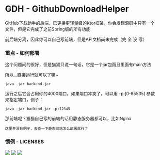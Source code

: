 # GDH - GithubDownloadHelper
GitHub下载助手的后端，已更换更轻量级的Ktor框架，你会发现源码中只有一个文件，但是它完成了之前Spring版的所有功能

前后端分离，因此你可以自己写前端，但是API文档尚未完成（完 全 没 写）
### 重点 - 如何部署
这个问题问的很好，但是猫猫只说一句话，它是一个jar包而且里面有main方法

所以...直接运行就可以了嘛~
```
java -jar backend.jar
```
运行之后它会占用你的4000端口，如果端口冲突了，可以用 -p:[0-65535] 参数来指定端口，例子：
```
java -jar backend.jar -p:12345
```

那前端呢？猫猫自己写的前端的话用静态服务器都可以，比如Nginx
```
这里并没有例子，去查一下静态网站怎么部署就行了
```

### 惯例 - LICENSES
<a href="LICENSE"><img src="https://img.shields.io/badge/GDH-Apache2.0-blue"/></a>
<a href="https://www.gnu.org/licenses/old-licenses/gpl-2.0.txt"><img src="https://img.shields.io/badge/NekoGit-GPLv2-blue"/></a>
<a href="https://www.gnu.org/licenses/old-licenses/gpl-2.0.txt"><img src="https://img.shields.io/badge/libgit2-GPLv2-blue"/></a>